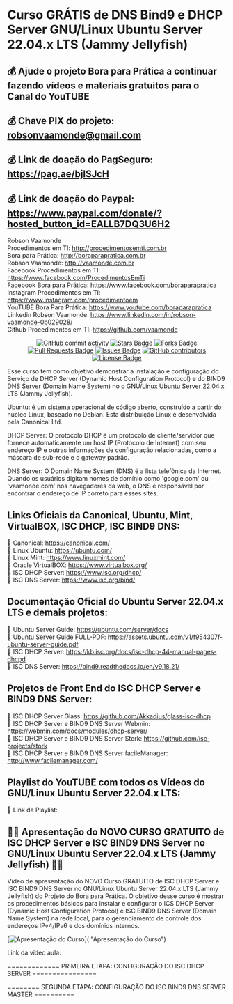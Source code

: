 # Curso GRÁTIS de DNS Bind9 e DHCP Server GNU/Linux Ubuntu Server 22.04.x LTS (Jammy Jellyfish)

## 💰 Ajude o projeto Bora para Prática a continuar fazendo vídeos e materiais gratuitos para o Canal do YouTUBE
## 💰 Chave PIX do projeto: robsonvaamonde@gmail.com
## 💰 Link de doação do PagSeguro: https://pag.ae/bjlSJcH
## 💰 Link de doação do Paypal: https://www.paypal.com/donate/?hosted_button_id=EALLB7DQ3U6H2

Robson Vaamonde<br>
Procedimentos em TI: http://procedimentosemti.com.br<br>
Bora para Prática: http://boraparapratica.com.br<br>
Robson Vaamonde: http://vaamonde.com.br<br>
Facebook Procedimentos em TI: https://www.facebook.com/ProcedimentosEmTi<br>
Facebook Bora para Prática: https://www.facebook.com/boraparapratica<br>
Instagram Procedimentos em TI: https://www.instagram.com/procedimentoem<br>
YouTUBE Bora Para Prática: https://www.youtube.com/boraparapratica<br>
Linkedin Robson Vaamonde: https://www.linkedin.com/in/robson-vaamonde-0b029028/<br>
Github Procedimentos em TI: https://github.com/vaamonde<br>

<div align="center">
<img alt="GitHub commit activity" src="https://img.shields.io/github/commit-activity/y/vaamonde/dns-dhcp?style=plastic">
<a href="https://github.com/vaamonde/dns-dhcp/stargazers"><img src="https://img.shields.io/github/stars/vaamonde/dns-dhcp" alt="Stars Badge"/></a>
<a href="https://github.com/vaamonde/dns-dhcp/network/members"><img src="https://img.shields.io/github/forks/vaamonde/dns-dhcp" alt="Forks Badge"/></a>
<a href="https://github.com/vaamonde/dns-dhcp/pulls"><img src="https://img.shields.io/github/issues-pr/vaamonde/dns-dhcp" alt="Pull Requests Badge"/></a>
<a href="https://github.com/vaamonde/dns-dhcp/issues"><img src="https://img.shields.io/github/issues/vaamonde/dns-dhcp" alt="Issues Badge"/></a>
<a href="https://github.com/vaamonde/dns-dhcp/graphs/contributors"><img alt="GitHub contributors" src="https://img.shields.io/github/contributors/vaamonde/dns-dhcp?color=2b9348"></a>
<a href="https://github.com/vaamonde/dns-dhcp/blob/master/LICENSE"><img src="https://img.shields.io/github/license/vaamonde/dns-dhcp?color=2b9348" alt="License Badge"/></a>
</div>

Esse curso tem como objetivo demonstrar a instalação e configuração do Serviço de DHCP Server (Dynamic Host Configuration Protocol) e do BIND9 DNS Server (Domain Name System) no o GNU/Linux Ubuntu Server 22.04.x LTS (Jammy Jellyfish).

Ubuntu: é um sistema operacional de código aberto, construído a partir do núcleo Linux, baseado no Debian. Esta distribuição Linux é desenvolvida pela Canonical Ltd.

DHCP Server: O protocolo DHCP é um protocolo de cliente/servidor que fornece automaticamente um host IP (Protocolo de Internet) com seu endereço IP e outras informações de configuração relacionadas, como a máscara de sub-rede e o gateway padrão.

DNS Server: O Domain Name System (DNS) é a lista telefônica da Internet. Quando os usuários digitam nomes de domínio como 'google.com' ou 'vaamonde.com' nos navegadores da web, o DNS é responsável por encontrar o endereço de IP correto para esses sites.

## **Links Oficiais da Canonical, Ubuntu, Mint, VirtualBOX, ISC DHCP, ISC BIND9 DNS:**
🔴 Canonical: https://canonical.com/<br>
🔴 Linux Ubuntu: https://ubuntu.com/<br>
🔴 Linux Mint: https://www.linuxmint.com/<br>
🔴 Oracle VirtualBOX: https://www.virtualbox.org/<br>
🔴 ISC DHCP Server: https://www.isc.org/dhcp/<br>
🔴 ISC DNS Server: https://www.isc.org/bind/

## **Documentação Oficial do Ubuntu Server 22.04.x LTS e demais projetos:**
🔴 Ubuntu Server Guide: https://ubuntu.com/server/docs<br>
🔴 Ubuntu Server Guide FULL-PDF: https://assets.ubuntu.com/v1/f954307f-ubuntu-server-guide.pdf<br>
🔴 ISC DHCP Server: https://kb.isc.org/docs/isc-dhcp-44-manual-pages-dhcpd<br>
🔴 ISC DNS Server: https://bind9.readthedocs.io/en/v9.18.21/

## **Projetos de Front End do ISC DHCP Server e BIND9 DNS Server:**
🔴 ISC DHCP Server Glass: https://github.com/Akkadius/glass-isc-dhcp<br>
🔴 ISC DHCP Server e BIND9 DNS Server Webmin: https://webmin.com/docs/modules/dhcp-server/<br>
🔴 ISC DHCP Server e BIND9 DNS Server Stork: https://github.com/isc-projects/stork<br>
🔴 ISC DHCP Server e BIND9 DNS Server facileManager: http://www.facilemanager.com/

## **Playlist do YouTUBE com todos os Vídeos do GNU/Linux Ubuntu Server 22.04.x LTS:**
🔴 Link da Playlist: 

## **🤩🤩 Apresentação do NOVO CURSO GRATUITO de ISC DHCP Server e ISC BIND9 DNS Server no GNU/Linux Ubuntu Server 22.04.x LTS (Jammy Jellyfish) 🤩🤩**

Vídeo de apresentação do NOVO Curso GRATUITO de ISC DHCP Server e ISC BIND9 DNS Server no GNU/Linux Ubuntu Server 22.04.x LTS (Jammy Jellyfish) do Projeto do Bora para Prática. O objetivo desse curso é mostrar os procedimentos básicos para instalar e configurar o ICS DHCP Server (Dynamic Host Configuration Protocol) e ISC BIND9 DNS Server (Domain Name System) na rede local, para o gerenciamento de controle dos endereços IPv4/IPv6 e dos domínios internos.

[![Apresentação do Curso](http://img.youtube.com/vi//0.jpg)]( "Apresentação do Curso")

Link da vídeo aula: 

============= PRIMEIRA ETAPA: CONFIGURAÇÃO DO ISC DHCP SERVER ================


======== SEGUNDA ETAPA: CONFIGURAÇÃO DO ISC BIND9 DNS SERVER MASTER ==========